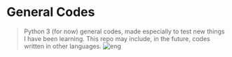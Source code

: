 # General Codes
> Python 3 (for now) general codes, made especially to test new things I have been learning. This repo may include, in the future, codes written in other languages. 
![eng](http://www.ukretailrecruitment.com/wp-content/uploads/2010/09/engineering.jpg)
